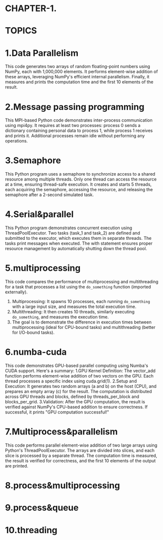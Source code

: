 
# CHAPTER-1.
  # TOPICS  
# 1.Data Parallelism
This code generates two arrays of random floating-point numbers using NumPy, each with 1,000,000 elements. It performs element-wise addition of these arrays, leveraging NumPy's efficient internal parallelism. Finally, it measures and prints the computation time and the first 10 elements of the result.

# 2.Message passing programming 
This MPI-based Python code demonstrates inter-process communication using mpi4py. It requires at least two processes: process 0 sends a dictionary containing personal data to process 1, while process 1 receives and prints it. Additional processes remain idle without performing any operations.

# 3.Semaphore
This Python program uses a semaphore to synchronize access to a shared resource among multiple threads. Only one thread can access the resource at a time, ensuring thread-safe execution. It creates and starts 5 threads, each acquiring the semaphore, accessing the resource, and releasing the semaphore after a 2-second simulated task.

# 4.Serial&parallel
This Python program demonstrates concurrent execution using ThreadPoolExecutor. Two tasks (task_1 and task_2) are defined and submitted to the executor, which executes them in separate threads. The tasks print messages when executed. The with statement ensures proper resource management by automatically shutting down the thread pool.

# 5.multiprocessing
This code compares the performance of multiprocessing and multithreading for a task that processes a list using the `do_something` function (imported externally). 
   1. Multiprocessing: It spawns 10 processes, each running `do_something` with a large input size, and measures the total execution time.
   2. Multithreading: It then creates 10 threads, similarly executing `do_something`, and measures the execution time.
   3. The goal is to demonstrate the difference in execution times between multiprocessing (ideal for CPU-bound tasks) and multithreading (better for I/O-bound tasks).
      
# 6.numba-cuda
This code demonstrates GPU-based parallel computing using Numba's CUDA support. Here's a summary:
  1.GPU Kernel Definition: The vector_add function performs element-wise addition of two vectors on the GPU. Each thread processes a specific index using cuda.grid(1).
  2.Setup and Execution: It generates two random arrays (a and b) on the host (CPU), and prepares an empty array (c) for the result. The computation is distributed across GPU threads and 
       blocks, defined by threads_per_block and blocks_per_grid.
  3.Validation: After the GPU computation, the result is verified against NumPy's CPU-based addition to ensure correctness. If successful, it prints "GPU computation successful!"

# 7.Multiprocess&parallelism
This code performs parallel element-wise addition of two large arrays using Python's ThreadPoolExecutor. The arrays are divided into slices, and each slice is processed by a separate thread. The computation time is measured, the result is verified for correctness, and the first 10 elements of the output are printed.


# 8.process&multiprocessing
# 9.process&queue
# 10.threading 

